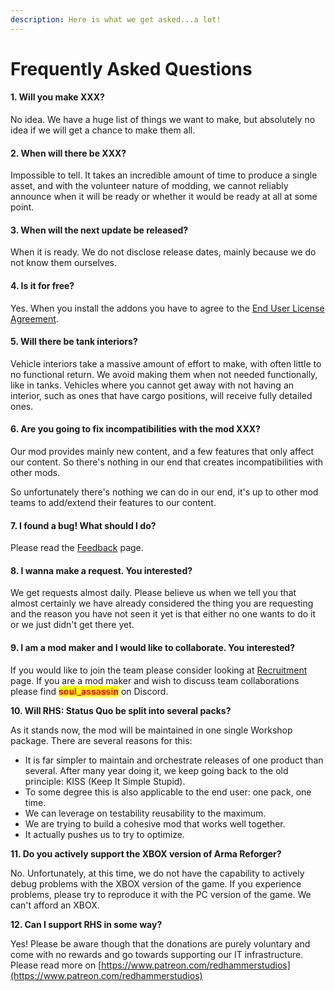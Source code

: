 ```yaml
---
description: Here is what we get asked...a lot!
---
```


# Frequently Asked Questions

#### 1. Will you make XXX?

No idea. We have a huge list of things we want to make, but absolutely no idea if we will get a chance to make them all.

#### 2. When will there be XXX?

Impossible to tell. It takes an incredible amount of time to produce a single asset, and with the volunteer nature of modding, we cannot reliably announce when it will be ready or whether it would be ready at all at some point.

#### 3. When will the next update be released?

When it is ready. We do not disclose release dates, mainly because we do not know them ourselves.

#### 4. Is it for free?

Yes. When you install the addons you have to agree to the [End User License Agreement](arma-reforger/rhs-status-quo/eula.md).

#### 5. Will there be tank interiors?

Vehicle interiors take a massive amount of effort to make, with often little to no functional return. We avoid making them when not needed functionally, like in tanks. Vehicles where you cannot get away with not having an interior, such as ones that have cargo positions, will receive fully detailed ones.

#### 6. Are you going to fix incompatibilities with the mod XXX?

Our mod provides mainly new content, and a few features that only affect our content. So there's nothing in our end that creates incompatibilities with other mods.

So unfortunately there's nothing we can do in our end, it's up to other mod teams to add/extend their features to our content.

#### 7. I found a bug! What should I do?

Please read the [Feedback](arma-reforger/rhs-status-quo/feedback/) page.

#### 8. I wanna make a request. You interested?

We get requests almost daily. Please believe us when we tell you that almost certainly we have already considered the thing you are requesting and the reason you have not seen it yet is that either no one wants to do it or we just didn't get there yet.

#### 9. I am a mod maker and I would like to collaborate. You interested?

If you would like to join the team please consider looking at [Recruitment](recruitment.md) page. If you are a mod maker and wish to discuss team collaborations please find <mark style="color:red;">**soul\_assassin**</mark> on Discord.

**10. Will RHS: Status Quo be split into several packs?**

As it stands now, the mod will be maintained in one single Workshop package. There are several reasons for this:

* It is far simpler to maintain and orchestrate releases of one product than several. After many year doing it, we keep going back to the old principle: KISS (Keep It Simple Stupid).
* To some degree this is also applicable to the end user: one pack, one time.
* We can leverage on testability reusability to the maximum.
* We are trying to build a cohesive mod that works well together.
* It actually pushes us to try to optimize.

**11. Do you actively support the XBOX version of Arma Reforger?**

No. Unfortunately, at this time, we do not have the capability to actively debug problems with the XBOX version of the game. If you experience problems, please try to reproduce it with the PC version of the game. We can't afford an XBOX.

**12. Can I support RHS in some way?**

Yes! Please be aware though that the donations are purely voluntary and come with no rewards and go towards supporting our IT infrastructure. Please read more on [https://www.patreon.com/redhammerstudios](https://www.patreon.com/redhammerstudios)

